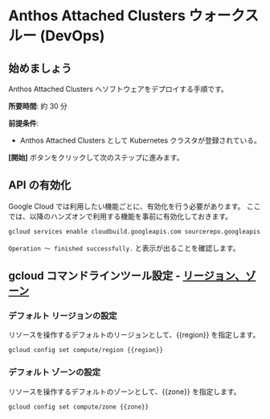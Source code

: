 # Anthos Attached Clusters ウォークスルー (DevOps)

<walkthrough-watcher-constant key="region" value="asia-northeast1"></walkthrough-watcher-constant>
<walkthrough-watcher-constant key="zone" value="asia-northeast1-c"></walkthrough-watcher-constant>
<walkthrough-watcher-constant key="vpc" value="anthos-ac"></walkthrough-watcher-constant>
<walkthrough-watcher-constant key="subnet" value="anthos-ac"></walkthrough-watcher-constant>
<walkthrough-watcher-constant key="subnet-range" value="10.128.0.0/16"></walkthrough-watcher-constant>
<walkthrough-watcher-constant key="sa" value="sa-anthos-ac"></walkthrough-watcher-constant>
<walkthrough-watcher-constant key="cluster" value="anthos"></walkthrough-watcher-constant>

## 始めましょう

Anthos Attached Clusters へソフトウェアをデプロイする手順です。

**所要時間**: 約 30 分

**前提条件**:

- Anthos Attached Clusters として Kubernetes クラスタが登録されている。

**[開始]** ボタンをクリックして次のステップに進みます。

## API の有効化

Google Cloud では利用したい機能ごとに、有効化を行う必要があります。
ここでは、以降のハンズオンで利用する機能を事前に有効化しておきます。

```bash
gcloud services enable cloudbuild.googleapis.com sourcerepo.googleapis.com cloudresourcemanager.googleapis.com container.googleapis.com stackdriver.googleapis.com cloudtrace.googleapis.com cloudprofiler.googleapis.com logging.googleapis.com iamcredentials.googleapis.com artifactregistry.googleapis.com
```

`Operation 〜 finished successfully.` と表示が出ることを確認します。

## gcloud コマンドラインツール設定 - [リージョン、ゾーン](https://cloud.google.com/compute/docs/regions-zones?hl=ja)

### **デフォルト リージョンの設定**

リソースを操作するデフォルトのリージョンとして、{{region}} を指定します。

```bash
gcloud config set compute/region {{region}}
```

### **デフォルト ゾーンの設定**

リソースを操作するデフォルトのゾーンとして、{{zone}} を指定します。

```bash
gcloud config set compute/zone {{zone}}
```

